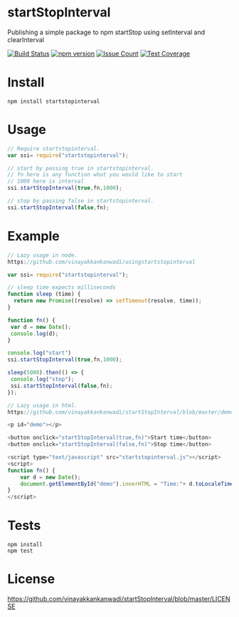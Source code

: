 # startStopInterval
Publishing a simple package to npm startStop using setInterval and clearInterval

[![Build Status](https://travis-ci.org/vinayakkankanwadi/startStopInterval.svg?branch=master)](https://travis-ci.org/vinayakkankanwadi/startStopInterval)
[![npm version](https://badge.fury.io/js/startstopinterval.png)](https://badge.fury.io/js/startstopinterval)
[![Issue Count](https://codeclimate.com/repos/57f0d662762539006c007be9/badges/9188f8cd47a655a05661/issue_count.svg)](https://codeclimate.com/repos/57f0d662762539006c007be9/feed)
[![Test Coverage](https://codeclimate.com/repos/57f0d662762539006c007be9/badges/9188f8cd47a655a05661/coverage.svg)](https://codeclimate.com/repos/57f0d662762539006c007be9/coverage)

Install
========
`npm install startstopinterval`

Usage
======
```javascript
// Require startstopinterval.
var ssi= require("startstopinterval");

```

```javascript
// start by passing true in startstopinterval.
// fn here is any function what you would like to start
// 1000 here is interval
ssi.startStopInterval(true,fn,1000);

```

```javascript
// stop by passing false in startstopinterval.
ssi.startStopInterval(false,fn);

```

Example
======
```javascript
// Lazy usage in node.
https://github.com/vinayakkankanwadi/usingstartstopinterval

var ssi= require("startstopinterval");

// sleep time expects milliseconds
function sleep (time) {
  return new Promise((resolve) => setTimeout(resolve, time));
}

function fn() {
 var d = new Date();
 console.log(d);
}

console.log("start")
ssi.startStopInterval(true,fn,1000);

sleep(5000).then(() => {
 console.log("stop");
 ssi.startStopInterval(false,fn);
});
```

```javascript
// Lazy usage in html.
https://github.com/vinayakkankanwadi/startStopInterval/blob/master/demo.html

<p id="demo"></p>

<button onclick="startStopInterval(true,fn)">Start time</button>
<button onclick="startStopInterval(false,fn)">Stop time</button>

<script type="text/javascript" src="startstopinterval.js"></script>
<script>
function fn() {
    var d = new Date();
    document.getElementById("demo").innerHTML = "Time:"+ d.toLocaleTimeString();
}
</script>

```

Tests
=====
```shell
npm install
npm test
```

License
=======
https://github.com/vinayakkankanwadi/startStopInterval/blob/master/LICENSE
